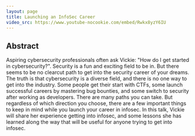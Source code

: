 ```yaml
---
layout: page
title: Launching an InfoSec Career
video_src: https://www.youtube-nocookie.com/embed/Rwkx8yzY6IU
---
```



Abstract
-----------------
Aspiring cybersecurity professionals often ask Vickie: "How do I get started in cybersecurity?". Security is a fun and exciting field to be in. But there seems to be no clearcut path to get into the security career of your dreams. The truth is that cybersecurity is a diverse field, and there is no one way to get into the industry. Some people get their start with CTFs, some launch successful careers by mastering bug bounties, and some switch to security after working as developers. There are many paths you can take. But regardless of which direction you choose, there are a few important things to keep in mind while you launch your career in infosec. In this talk, Vickie will share her experience getting into infosec, and some lessons she has learned along the way that will be useful for anyone trying to get into infosec. 